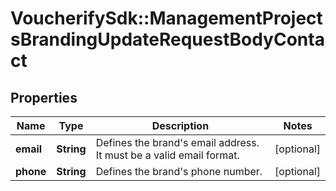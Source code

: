 # VoucherifySdk::ManagementProjectsBrandingUpdateRequestBodyContact

## Properties

| Name | Type | Description | Notes |
| ---- | ---- | ----------- | ----- |
| **email** | **String** | Defines the brand&#39;s email address. It must be a valid email format. | [optional] |
| **phone** | **String** | Defines the brand&#39;s phone number. | [optional] |

